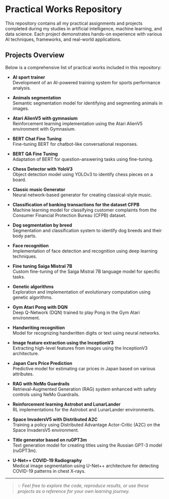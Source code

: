 # Practical Works Repository

This repository contains all my practical assignments and projects completed during my studies in artificial intelligence, machine learning, and data science. Each project demonstrates hands-on experience with various AI techniques, frameworks, and real-world applications.

## Projects Overview

Below is a comprehensive list of practical works included in this repository:

- **AI sport trainer**  
  Development of an AI-powered training system for sports performance analysis.

- **Animals segmentation**  
  Semantic segmentation model for identifying and segmenting animals in images.

- **Atari AlienV5 with gymnasium**  
  Reinforcement learning implementation using the Atari AlienV5 environment with Gymnasium.

- **BERT Chat Fine Tuning**  
  Fine-tuning BERT for chatbot-like conversational responses.

- **BERT QA Fine Tuning**  
  Adaptation of BERT for question-answering tasks using fine-tuning.

- **Chess Detector with YoloV3**  
  Object detection model using YOLOv3 to identify chess pieces on a board.

- **Classic music Generator**  
  Neural network-based generator for creating classical-style music.

- **Classification of banking transactions for the dataset CFPB**  
  Machine learning model for classifying customer complaints from the Consumer Financial Protection Bureau (CFPB) dataset.

- **Dog segmentation by breed**  
  Segmentation and classification system to identify dog breeds and their body parts.

- **Face recognition**  
  Implementation of face detection and recognition using deep learning techniques.

- **Fine tuning Saiga Mistral 7B**  
  Custom fine-tuning of the Saiga Mistral 7B language model for specific tasks.

- **Genetic algorithms**  
  Exploration and implementation of evolutionary computation using genetic algorithms.

- **Gym Atari Pong with DQN**  
  Deep Q-Network (DQN) trained to play Pong in the Gym Atari environment.

- **Handwriting recognition**  
  Model for recognizing handwritten digits or text using neural networks.

- **Image feature extraction using the InceptionV3**  
  Extracting high-level features from images using the InceptionV3 architecture.

- **Japan Cars Price Prediction**  
  Predictive model for estimating car prices in Japan based on various attributes.

- **RAG with NeMo Guardrails**  
  Retrieval-Augmented Generation (RAG) system enhanced with safety controls using NeMo Guardrails.

- **Reinforcement learning Astrobot and LunarLander**  
  RL implementations for the Astrobot and LunarLander environments.

- **Space InvadersV5 with Distributed A2C**  
  Training a policy using Distributed Advantage Actor-Critic (A2C) on the Space InvadersV5 environment.

- **Title generator based on ruGPT3m**  
  Text generation model for creating titles using the Russian GPT-3 model (ruGPT3m).

- **U-Net++ COVID-19 Radiography**  
  Medical image segmentation using U-Net++ architecture for detecting COVID-19 patterns in chest X-rays.

---

> 💡 *Feel free to explore the code, reproduce results, or use these projects as a reference for your own learning journey.*
